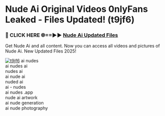 # Nude Ai Original Videos 0nlyFans Leaked - Files Updated! (t9jf6)

<h3>🔴 CLICK HERE 🌐==►► <a href="https://tinyurl.com/52m3yx9h" rel="nofollow">Nude Ai Updated Files</a></h3>

Get Nude Ai and all content. Now you can access all videos and pictures of Nude Ai. New Updated Files 2025!

[![t9jf6](https://i.imgur.com/TnHtlc8.gif)](https://tinyurl.com/52m3yx9h)
ai nudes<br>
ai nudes ai<br>
nudes ai<br>
ai nude ai<br>
nuded ai<br>
ai - nudes<br>
ai nudes .app<br>
nude ai artwork<br>
ai nude generation<br>
ai nude photography